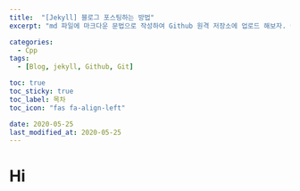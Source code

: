 ```yaml
---
title:  "[Jekyll] 블로그 포스팅하는 방법"
excerpt: "md 파일에 마크다운 문법으로 작성하여 Github 원격 저장소에 업로드 해보자. 에디터는 Visual Studio code 사용! 로컬 서버에서 확인도 해보자. "

categories:
  - Cpp
tags:
  - [Blog, jekyll, Github, Git]

toc: true
toc_sticky: true
toc_label: 목차
toc_icon: "fas fa-align-left"

date: 2020-05-25
last_modified_at: 2020-05-25
---
```


# Hi
